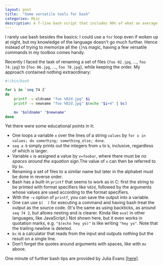 ```yaml
---
layout: post
title:  "Some versatile tools for bash"
categories: Misc
description: A 7-line bash script that includes 90% of what an average user needs.
---
```


I rarely use bash besides the basics: I could use a `for` loop even if woken up at night, but my knowledge of the language doesn't go much further. Hence instead of trying to memorize all the `{}%$` magic, having a few versatile commands in my toolbox comes handy.

Recently I faced the task of renaming a set of files {`foo 02.jpg`, ..., `foo 74.jpg`} to {`foo 06.jpg`, ..., `foo 78.jpg`}, while keeping the order. My approach contained nothing extraordinary:
```bash
#!/bin/bash

for i in `seq 74 2`
do
    printf -v oldname "foo %02d.jpg" $i
    printf -v newname "foo %02d.jpg" $(echo "$i+4" | bc)

    mv "$oldname" "$newname"
done
```

Yet there were some educational points in it:
 - One loops a variable `x` over the lines of a string `values` by `for x in values; do something; something_else; done`.
 - `seq a b` simply prints out the integers from `a` to `b`, inclusive, regardless of which is larger.
 - Variable `x` is assigned a value by `x=foobar`, where there must be _no spaces around the equation sign_.The value of `x` can then be referred to by `$x`.
 - Renaming a set of files to a similar name but later in the alphabet must be done in reverse order.
 - Bash has a built-in `printf` that seems to work as in C: first the string to be printed with format specifiers like `%02d`, followed by the arguments whose values are used according to the format specifiers.
 - With the `-v` option of `printf`, you can save the output into a variable.
 - One can use `$(  )` for executing a command and having bash treat the output as the source code. (It's the same as using backticks, as around `seq 74 2`, but allows nesting and is clearer. Kinda like `eval` in other languages, like JavaScript.) Not shown here, but it even works in quotation marks, e.g. `"$(echo hey yo)"` is like writing `"hey yo"`. Note that the trailing newline is deleted.
 - `bc` is a calculator that reads from the input and outputs nothing but the result on a single line.
 - Don’t forget the quotes around arguments with spaces, like with `mv` above.

One minute of further bash tips are provided by Julia Evans [[here]](https://drawings.jvns.ca/bashtips/).
